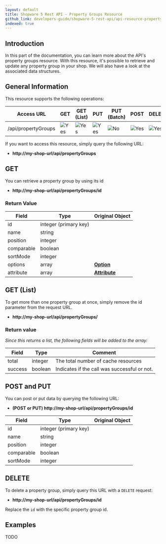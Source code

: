 ```yaml
---
layout: default
title: Shopware 5 Rest API - Property Groups Resource
github_link: developers-guide/shopware-5-rest-api/api-resource-property-group/index.md
indexed: true
---
```


## Introduction

In this part of the documentation, you can learn more about the API's property groups resource. With this resource, it's possible to retrieve and update any property group in your shop. We will also have a look at the associated data structures.

## General Information

This resource supports the following operations:

|  Access URL                 | GET                | GET (List)      | PUT             | PUT (Batch)      | POST             | DELETE          | DELETE (Batch)  |
|-----------------------------|--------------------|-----------------|-----------------|------------------|------------------|-----------------|-----------------|
| /api/propertyGroups         | ![Yes](./img/yes.png)    | ![Yes](./img/yes.png) | ![Yes](./img/yes.png) | ![No](./img/no.png)    | ![Yes](./img/yes.png)  | ![Yes](./img/yes.png) | ![No](./img/no.png)   |

If you want to access this resource, simply query the following URL:

* **http://my-shop-url/api/propertyGroups**

## GET

You can retrieve a property group by using its id

* **http://my-shop-url/api/propertyGroups/id**

### Return Value

| Field               | Type                  | Original Object			                                |
|---------------------|-----------------------|---------------------------------------------------------|
| id				  | integer (primary key) |															|
| name				  | string				  |															|
| position			  | integer				  |															|
| comparable		  | boolean				  |															|
| sortMode			  | integer				  |															|
| options			  | array				  | **[Option](./models/property-group-option)**			|
| attribute			  | array				  | **[Attribute](./models/property-group.attribute)**		|

## GET (List)

To get more than one property group at once, simply remove the id parameter from the request URL.

* **http://my-shop-url/api/propertyGroups/**

### Return value

*Since this returns a list, the following fields will be added to the array:*

| Field               | Type                  | Comment			                                |
|---------------------|-----------------------|-------------------------------------------------|
| total				  | integer				  | The total number of cache resources             |
| success		      | boolean				  | Indicates if the call was successful or not.    |

## POST and PUT

You can post or put data by querying the following URL:

* **(POST or PUT) http://my-shop-url/api/propertyGroups/id**

| Field               | Type                  | Original Object			                                |
|---------------------|-----------------------|---------------------------------------------------------|
| id				  | integer (primary key) |															|
| name				  | string				  |															|
| position			  | integer				  |															|
| comparable		  | boolean				  |															|
| sortMode			  | integer				  |															|

## DELETE
To delete a property group, simply query this URL with a `DELETE` request:

* **http://my-shop-url/api/propertyGroups/id**

Replace the `id` with the specific property group id.

## Examples

TODO